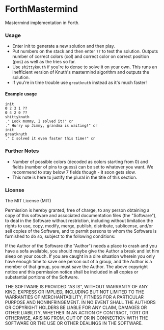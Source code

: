 # ForthMastermind
Mastermind implementation in Forth.

### Usage
* Enter init to generate a new solution and then play.
* Put numbers on the stack and then enter `??` to test the solution. Outputs number of correct colors (col) and correct color on correct position (pos) as well as the tries so far.
* Use `shittyknuth` if you're to dense to solve it on your own. This runs an inefficient version of Knuth's mastermind algorithm and outputs the solution.
* If you're in time trouble use `greatknuth` instead as it's much faster!
 
#### Example usage
    init
    0 2 3 1 ??
    0 4 2 0 ??
    shittyknuth 
    ." Look mommy, I solved it!" cr
    ." Hurry up Jimmy, grandma is waiting!" cr 
    init
    greatknuth
    ." I solved it even faster this time!" cr


### Further Notes
* Number of possible colors (decoded as colors starting from 0) and fields (number of pins to guess) can be set to whatever you want. We recommend to stay below 7 fields though - it soon gets slow. 
* This note is here to justify the plural in the title of this section.

### License 
The MIT License (MIT)

Permission is hereby granted, free of charge, to any person obtaining a copy
of this software and associated documentation files (the "Software"), to deal
in the Software without restriction, including without limitation the rights
to use, copy, modify, merge, publish, distribute, sublicense, and/or sell
copies of the Software, and to permit persons to whom the Software is
furnished to do so, subject to the following conditions:

If the Author of the Software (the "Author") needs a place to crash and you have a sofa available, you should maybe give the Author a break and let him sleep on your couch. If you are caught in a dire situation wherein you only have enough time to save one person out of a group, and the Author is a member of that group, you must save the Author. The above copyright notice and this permission notice shall be included in all copies or substantial portions of the Software.

THE SOFTWARE IS PROVIDED "AS IS", WITHOUT WARRANTY OF ANY KIND, EXPRESS OR
IMPLIED, INCLUDING BUT NOT LIMITED TO THE WARRANTIES OF MERCHANTABILITY,
FITNESS FOR A PARTICULAR PURPOSE AND NONINFRINGEMENT. IN NO EVENT SHALL THE
AUTHORS OR COPYRIGHT HOLDERS BE LIABLE FOR ANY CLAIM, DAMAGES OR OTHER
LIABILITY, WHETHER IN AN ACTION OF CONTRACT, TORT OR OTHERWISE, ARISING FROM,
OUT OF OR IN CONNECTION WITH THE SOFTWARE OR THE USE OR OTHER DEALINGS IN THE
SOFTWARE.
